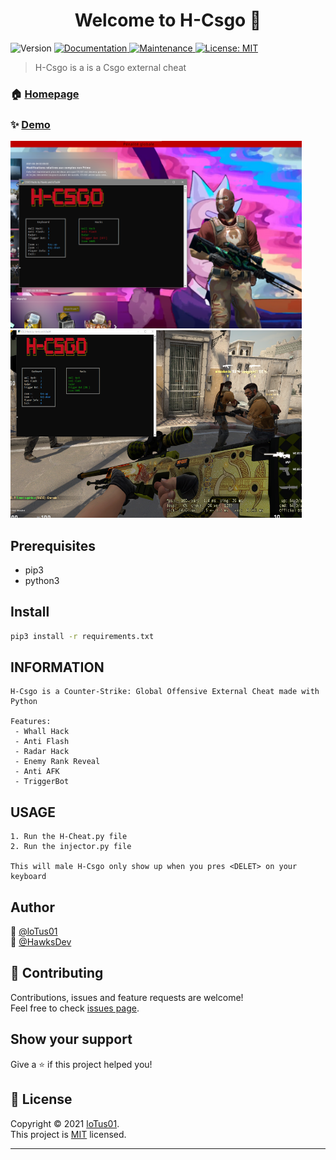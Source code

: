 <h1 align="center">Welcome to H-Csgo 👋</h1>
<p>
  <img alt="Version" src="https://img.shields.io/badge/version-1.3-blue.svg?cacheSeconds=2592000" />
  <a href="https://github.com/kefranabg/readme-md-generator#readme" target="_blank">
    <img alt="Documentation" src="https://img.shields.io/badge/documentation-yes-brightgreen.svg" />
  </a>
  <a href="https://github.com/kefranabg/readme-md-generator/graphs/commit-activity" target="_blank">
    <img alt="Maintenance" src="https://img.shields.io/badge/Maintained%3F-yes-green.svg" />
  </a>
  <a href="https://github.com/loTus04/RATata/blob/main/LICENSE" target="_blank">
    <img alt="License: MIT" src="https://img.shields.io/github/license/loTus04/H-Csgo" />
  </a>
</p>

> H-Csgo is a is a Csgo external cheat

### 🏠 [Homepage](https://github.com/loTus04/H-Csgo/blob/main/README.md)

### ✨ [Demo](https://github.com/loTus04/H-Csgo/blob/main/img/unknown1.png)
<img src="https://github.com/loTus04/H-Csgo/blob/main/img/unknown1.png" width="466" height="300"/> <img src="https://github.com/loTus04/H-Csgo/blob/main/img/unknown2.png" width="466" height="300"/>



## Prerequisites

- pip3
- python3

## Install

```sh
pip3 install -r requirements.txt
```

## INFORMATION

 ```
H-Csgo is a Counter-Strike: Global Offensive External Cheat made with Python

Features:
  - Whall Hack
  - Anti Flash
  - Radar Hack
  - Enemy Rank Reveal
  - Anti AFK
  - TriggerBot

```

## USAGE

```
1. Run the H-Cheat.py file
2. Run the injector.py file

This will male H-Csgo only show up when you pres <DELET> on your keyboard

```

## Author

👤 [@loTus01](https://github.com/loTus04)<br />
👤 [@HawksDev](https://github.com/HawksDev)

## 🤝 Contributing

Contributions, issues and feature requests are welcome!<br />Feel free to check [issues page](https://github.com/loTus04/H-Csgo/issues).

## Show your support

Give a ⭐️ if this project helped you!

## 📝 License

Copyright © 2021 [loTus01](https://github.com/loTus04).<br />
This project is [MIT](https://github.com/kefranabg/readme-md-generator/blob/master/LICENSE) licensed.

***
